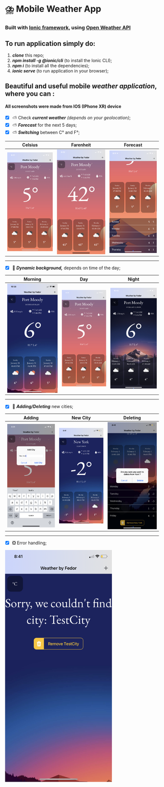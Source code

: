 # ⛈️ Mobile Weather App 
### Built with [Ionic framework](https://ionicframework.com/), using [Open Weather API](https://openweathermap.org/)

## To run application simply do:
1. ***clone*** this repo;
2. ***npm install -g @ionic/cli*** (to install the Ionic CLI);
3. ***npm i*** (to install all the dependencies);
4. ***ionic serve*** (to run application in your browser);

## Beautiful and useful mobile _weather application_, where you can : 

#### All screenshots were made from IOS (IPhone XR) device #### 

- [x] ⛅ Check ***current weather*** *(depends on your geolocation)*;
- [x] ⛅ ***Forecast***  for the next 5 days;
- [x] ⛅ ***Switching*** between C° and F°;

|Celsius|Farenheit|Forecast|
|---|---|---|
|<img src="https://github.com/FedorMashoshin/Ionic-WeatherApp/raw/main/src/assets/screenshots/IMG_2794.PNG" width="350">|<img src="https://github.com/FedorMashoshin/Ionic-WeatherApp/raw/main/src/assets/screenshots/IMG_2798.PNG" width="350">|<img src="https://github.com/FedorMashoshin/Ionic-WeatherApp/raw/main/src/assets/screenshots/IMG_2795.PNG" width="350">

---

- [x] 🌄 ***Dynamic background,*** depends on time of the day;

|Morning|Day|Night|
|---|---|---|
|<img src="https://github.com/FedorMashoshin/Ionic-WeatherApp/raw/main/src/assets/screenshots/IMG_2793.PNG" width="350">|<img src="https://github.com/FedorMashoshin/Ionic-WeatherApp/raw/main/src/assets/screenshots/IMG_2794.PNG" width="350">|<img src="https://github.com/FedorMashoshin/Ionic-WeatherApp/raw/main/src/assets/screenshots/IMG_2790.PNG" width="350">

---

- [x] 🌆 ***Adding/Deleting*** new cities;

|Adding|New City|Deleting|
|---|---|---|
|<img src="https://github.com/FedorMashoshin/Ionic-WeatherApp/raw/main/src/assets/screenshots/IMG_2796.PNG" width="350">|<img src="https://github.com/FedorMashoshin/Ionic-WeatherApp/raw/main/src/assets/screenshots/IMG_2801.PNG" width="350">|<img src="https://github.com/FedorMashoshin/Ionic-WeatherApp/raw/main/src/assets/screenshots/IMG_2800.PNG" width="350">

---

- [x] ❎  Error handling;
<img src="https://github.com/FedorMashoshin/Ionic-WeatherApp/raw/main/src/assets/screenshots/IMG_2799.PNG" width="350">
